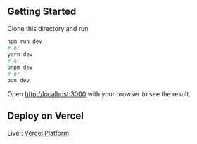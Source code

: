 ## Getting Started

Clone this directory and run 

```bash
npm run dev
# or
yarn dev
# or
pnpm dev
# or
bun dev
```

Open [http://localhost:3000](http://localhost:3000) with your browser to see the result.


## Deploy on Vercel

Live : [Vercel Platform](https://cryptotaxcalculator.vercel.app/)

